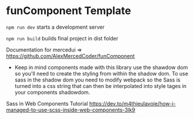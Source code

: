 # funComponent Template

`npm run dev` starts a development server

`npm run build` builds final project in dist folder

Documentation for mercedui => https://github.com/AlexMercedCoder/funComponent

- Keep in mind components made with this library use the shawdow dom so you'll need to create the styling from within the shadow dom. To use sass in the shadow dom you need to modify webpack so the Sass is turned into a css string that can then be interpolated into style tages in your components shadowdom.

Sass in Web Components Tutorial
https://dev.to/m4thieulavoie/how-i-managed-to-use-scss-inside-web-components-3lk9
